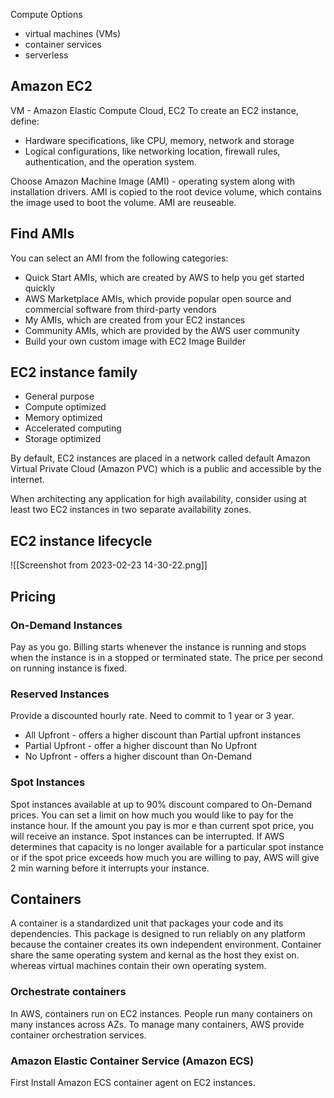 
Compute Options 
- virtual machines (VMs)
- container services
- serverless

## Amazon EC2

VM - Amazon Elastic Compute Cloud, EC2
To create an EC2 instance, define:
- Hardware specifications, like CPU, memory, network and storage
- Logical configurations, like networking location, firewall rules, authentication, and the operation system.

Choose Amazon Machine Image (AMI) - operating system along with installation drivers.
AMI is copied to the root device volume, which contains the image used to boot the volume.
AMI are reuseable. 

## Find AMIs

You can select an AMI from the following categories:

-   Quick Start AMIs, which are created by AWS to help you get started quickly
-   AWS Marketplace AMIs, which provide popular open source and commercial software from third-party vendors
-   My AMIs, which are created from your EC2 instances
-   Community AMIs, which are provided by the AWS user community
-   Build your own custom image with EC2 Image Builder

## EC2 instance family
- General purpose
- Compute optimized
- Memory optimized
- Accelerated computing
- Storage optimized

By default, EC2 instances are placed in a network called default Amazon Virtual Private Cloud (Amazon PVC) which is a public and accessible by the internet.

When architecting any application for high availability, consider using at least two EC2 instances in two separate availability zones.

## EC2 instance lifecycle

![[Screenshot from 2023-02-23 14-30-22.png]]

## Pricing

### On-Demand Instances
Pay as you go. Billing starts whenever the instance is running and stops when the instance is in a stopped or terminated state. The price per second on running instance is fixed.

### Reserved Instances 

Provide a discounted hourly rate. Need to commit to 1 year or 3 year.
- All Upfront - offers a higher discount than Partial upfront instances
- Partial Upfront - offer a higher discount than No Upfront
- No Upfront - offers a higher discount than On-Demand

### Spot Instances

Spot instances available at up to 90% discount compared to On-Demand prices. You can set a limit on how much you would like to pay for the instance hour. If the amount you pay is mor e than current spot price, you will receive an instance. 
Spot instances can be interrupted. If AWS determines that capacity is no longer available for a particular spot instance or if the spot price exceeds how much you are willing to pay, AWS will give 2 min warning before it interrupts your instance.

## Containers

A container is a standardized unit that packages your code and its dependencies. This package is designed to run reliably on any platform because the container creates its own independent environment. 
Container share the same operating system and kernal as the host they exist on. whereas virtual machines contain their own operating system. 

### Orchestrate containers
In AWS, containers run on EC2 instances. People run many containers on many instances across AZs. To manage many containers, AWS provide container orchestration services.

### Amazon Elastic Container Service (Amazon ECS)

First Install Amazon ECS container agent on EC2 instances. 